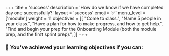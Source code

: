 +++
title = 'success'
description = 'How do we know if we have completed day one successfully?'
layout = 'success'
emoji= '✅'
menu_level = ['module']
weight = 11
objectives = [[
  "Come to class.",
  "Name 5 people in your class.",
  "Have a plan for how to make progress, and how to get help.",
  "Find and begin your prep for the Onboarding Module (both the module prep, and the first sprint prep).",
]]
+++

### 🎯 You've achieved your learning objectives if you can:
